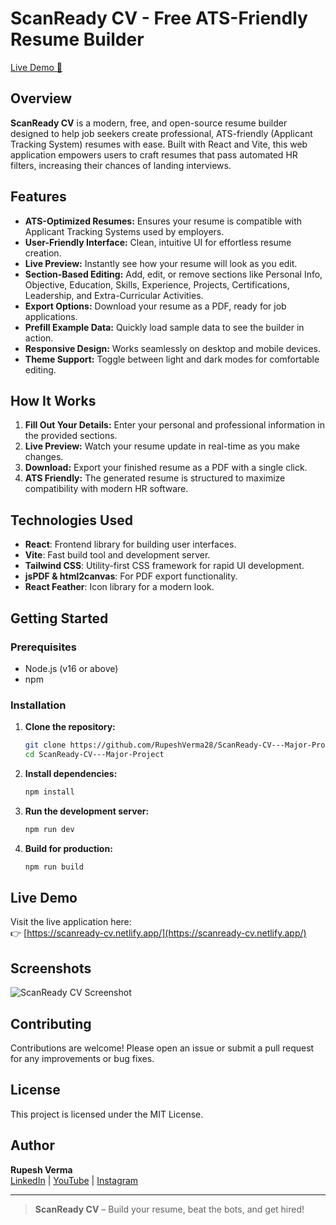 # ScanReady CV - Free ATS-Friendly Resume Builder

[Live Demo 🚀](https://scanready-cv.netlify.app/)

## Overview

**ScanReady CV** is a modern, free, and open-source resume builder designed to help job seekers create professional, ATS-friendly (Applicant Tracking System) resumes with ease. Built with React and Vite, this web application empowers users to craft resumes that pass automated HR filters, increasing their chances of landing interviews.

## Features

- **ATS-Optimized Resumes:** Ensures your resume is compatible with Applicant Tracking Systems used by employers.
- **User-Friendly Interface:** Clean, intuitive UI for effortless resume creation.
- **Live Preview:** Instantly see how your resume will look as you edit.
- **Section-Based Editing:** Add, edit, or remove sections like Personal Info, Objective, Education, Skills, Experience, Projects, Certifications, Leadership, and Extra-Curricular Activities.
- **Export Options:** Download your resume as a PDF, ready for job applications.
- **Prefill Example Data:** Quickly load sample data to see the builder in action.
- **Responsive Design:** Works seamlessly on desktop and mobile devices.
- **Theme Support:** Toggle between light and dark modes for comfortable editing.

## How It Works

1. **Fill Out Your Details:** Enter your personal and professional information in the provided sections.
2. **Live Preview:** Watch your resume update in real-time as you make changes.
3. **Download:** Export your finished resume as a PDF with a single click.
4. **ATS Friendly:** The generated resume is structured to maximize compatibility with modern HR software.

## Technologies Used

- **React**: Frontend library for building user interfaces.
- **Vite**: Fast build tool and development server.
- **Tailwind CSS**: Utility-first CSS framework for rapid UI development.
- **jsPDF & html2canvas**: For PDF export functionality.
- **React Feather**: Icon library for a modern look.

## Getting Started

### Prerequisites

- Node.js (v16 or above)
- npm

### Installation

1. **Clone the repository:**
   ```sh
   git clone https://github.com/RupeshVerma28/ScanReady-CV---Major-Project.git
   cd ScanReady-CV---Major-Project
   ```

2. **Install dependencies:**
   ```sh
   npm install
   ```

3. **Run the development server:**
   ```sh
   npm run dev
   ```

4. **Build for production:**
   ```sh
   npm run build
   ```

## Live Demo

Visit the live application here:  
👉 [https://scanready-cv.netlify.app/](https://scanready-cv.netlify.app/)

## Screenshots

![ScanReady CV Screenshot](![image](https://github.com/user-attachments/assets/0beba8da-e960-4a1e-9635-6aa41fb1caf9)
)

## Contributing

Contributions are welcome! Please open an issue or submit a pull request for any improvements or bug fixes.

## License

This project is licensed under the MIT License.

## Author

**Rupesh Verma**  
[LinkedIn](https://linkedin.com/in/rupeshverma28) | [YouTube](https://youtube.com/@techtruth4u?si=70cAUdl7T_-hirqr) | [Instagram](https://www.instagram.com/code_4_funn?igsh=ZGptODNicG9yc3Fl)

---

> **ScanReady CV** – Build your resume, beat the bots, and get hired!
